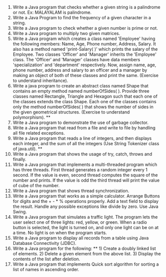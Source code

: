 1) Write a Java program that checks whether a given string is a palindrome or not. Ex: MALAYALAM is palindrome.
2) Write a Java Program to find the frequency of a given character in a string.
3) Write a Java program to check whether a given number is prime or not.
4) Write a Java program to multiply two given matrices. 
5) Write a Java program which creates a class named 'Employee' having the following members: Name, Age, Phone number, Address, Salary. It also has a method named 'print-Salary( )' which prints the salary of the Employee. Two classes 'Officer' and 'Manager' inherits the 'Employee' class. The 'Officer' and 'Manager' classes have data members 'specialization' and 'department' respectively. Now, assign name, age, phone number, address and salary to an officer and a manager by making an object of both of these classes and print the same. (Exercise to understand inheritance).
6) Write a java program to create an abstract class named Shape that contains an empty method named numberOfSides( ). Provide three classes named Rectangle, Triangle and Hexagon such that each one of the classes extends the class Shape. Each one of the classes contains only the method numberOfSides( ) that shows the number of sides in the given geometrical structures. (Exercise to understand polymorphism). **
7) Write a Java program to demonstrate the use of garbage collector.
8) Write a Java program that read from a file and write to file by handling all file related exceptions.
9) Write a Java program that reads a line of integers, and then displays each integer, and the sum of all the integers (Use String Tokenizer class of java.util). **
10) Write a Java program that shows the usage of try, catch, throws and finally.
11) Write a Java program that implements a multi-threaded program which has three threads. First thread generates a random integer every 1 second. If the value is even, second thread computes the square of the number and prints. If the value is odd the third thread will print the value of cube of the number.
12) Write a Java program that shows thread synchronization. 
13) Write a Java program that works as a simple calculator. Arrange Buttons for digits and the + - * % operations properly. Add a text field to display the result. Handle any possible exceptions like divide by zero. Use Java Swing.
14) Write a Java program that simulates a traffic light. The program lets the user select one of three lights: red, yellow, or green. When a radio button is selected, the light is turned on, and only one light can be on at a time. No light is on when the program starts.
15) Write a Java program to display all records from a table using Java Database Connectivity (JDBC).
16) Write a Java program for the following: **
          1) Create a doubly linked list of elements.
          2) Delete a given element from the above list.
          3) Display the contents of the list after deletion.
17) Write a Java program that implements Quick sort algorithm for sorting a list of names in ascending order. 
